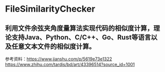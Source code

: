 # FileSimilarityChecker
利用文件余弦夹角度量算法实现代码的相似度计算，理论支持Java、Python、C/C++、Go、Rust等语言以及任意文本文件的相似度计算。
------------------------------------------------
参考资料：https://www.jianshu.com/p/5619e73e1322
https://www.zhihu.com/tardis/bd/art/43396514?source_id=1001
